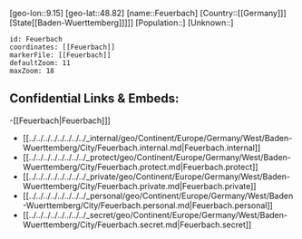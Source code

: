 ﻿---
location: [48.82,9.15]
mapzoom: [7,12] 
mapmarker: city 
type: City
tags:
- geo/City


SpocWebEntityId: 30160
isDeleted: false
confidential: public

---
[geo-lon::9.15]
[geo-lat::48.82]
[name::Feuerbach]
[Country::[[Germany]]]
[State[[Baden-Wuerttemberg]]]]]
[Population::]
[Unknown::]


```leaflet
id: Feuerbach
coordinates: [[Feuerbach]]
markerFile: [[Feuerbach]]
defaultZoom: 11 
maxZoom: 18
```


## Confidential Links & Embeds: 
-[[Feuerbach|Feuerbach]]] 
- [[../../../../../../../../_internal/geo/Continent/Europe/Germany/West/Baden-Wuerttemberg/City/Feuerbach.internal.md|Feuerbach.internal]] 
- [[../../../../../../../../_protect/geo/Continent/Europe/Germany/West/Baden-Wuerttemberg/City/Feuerbach.protect.md|Feuerbach.protect]] 
- [[../../../../../../../../_private/geo/Continent/Europe/Germany/West/Baden-Wuerttemberg/City/Feuerbach.private.md|Feuerbach.private]] 
- [[../../../../../../../../_personal/geo/Continent/Europe/Germany/West/Baden-Wuerttemberg/City/Feuerbach.personal.md|Feuerbach.personal]] 
- [[../../../../../../../../_secret/geo/Continent/Europe/Germany/West/Baden-Wuerttemberg/City/Feuerbach.secret.md|Feuerbach.secret]] 
